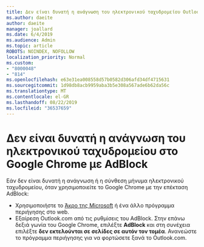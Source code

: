 ```yaml
---
title: Δεν είναι δυνατή η ανάγνωση του ηλεκτρονικού ταχυδρομείου Outlook.com στο Google Chrome με AdBlock
ms.author: daeite
author: daeite
manager: joallard
ms.date: 6/4/2019
ms.audience: Admin
ms.topic: article
ROBOTS: NOINDEX, NOFOLLOW
localization_priority: Normal
ms.custom:
- "8000048"
- "814"
ms.openlocfilehash: e63e31ea008558d57b0582d306afd34df4715631
ms.sourcegitcommit: 1d98db8acb9959aba3b5e308a567ade6b62da56c
ms.translationtype: MT
ms.contentlocale: el-GR
ms.lasthandoff: 08/22/2019
ms.locfileid: "36537659"
---
```

# <a name="cant-read-email-in-google-chrome-with-adblock"></a>Δεν είναι δυνατή η ανάγνωση του ηλεκτρονικού ταχυδρομείου στο Google Chrome με AdBlock

Εάν δεν είναι δυνατή η ανάγνωση ή η σύνθεση μήνυμα ηλεκτρονικού ταχυδρομείου, όταν χρησιμοποιείτε το Google Chrome με την επέκταση AdBlock:

- Χρησιμοποιήστε το [Άκρο της Microsoft](https://go.microsoft.com/fwlink/p/?linkid=2001503&amp;clcid=0x409) ή ένα άλλο πρόγραμμα περιήγησης στο web.
- Εξαίρεση Outlook.com από τις ρυθμίσεις του AdBlock. Στην επάνω δεξιά γωνία του Google Chrome, επιλέξτε **AdBlock** και στη συνέχεια επιλέξτε **δεν εκτελούνται σε σελίδες σε αυτόν τον τομέα**. Ανανεώστε το πρόγραμμα περιήγησης για να φορτώσετε ξανά το Outlook.com.